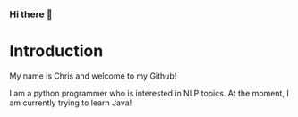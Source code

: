 ### Hi there 👋

# Introduction 
My name is Chris and welcome to my Github!

I am a python programmer who is interested in NLP topics. At the moment, I am currently trying to learn Java! 
